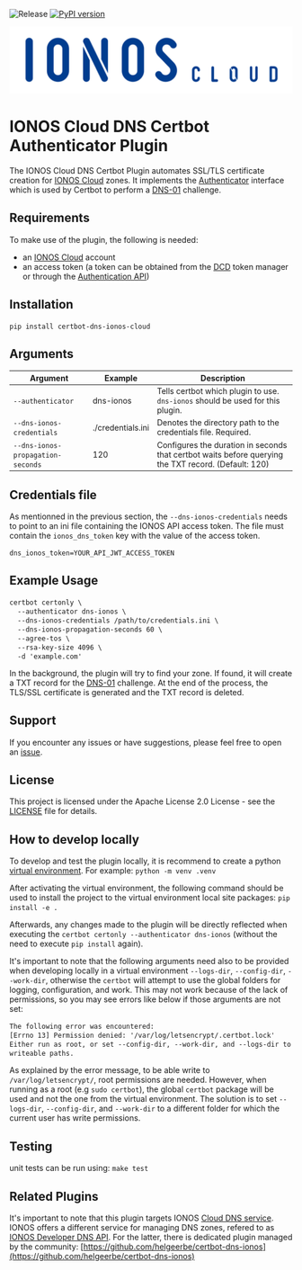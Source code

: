 ![Release](https://img.shields.io/github/v/release/ionos-cloud/certbot-dns-ionos-cloud.svg)
[![PyPI version](https://img.shields.io/pypi/v/ionoscloud-dns)](https://pypi.org/project/certbot-dns-ionos-cloud/)

![Alt text](https://raw.githubusercontent.com/ionos-cloud/certbot-dns-ionos-cloud/main/.github/IONOS.CLOUD.BLU.svg)

# IONOS Cloud DNS Certbot Authenticator Plugin

The IONOS Cloud DNS Certbot Plugin automates SSL/TLS certificate creation for [IONOS Cloud](https://cloud.ionos.com/) zones. It implements the [Authenticator](https://github.com/certbot/certbot/blob/master/certbot/certbot/interfaces.py#L158) interface which is used by Certbot to perform a [DNS-01](https://letsencrypt.org/docs/challenge-types/#dns-01-challenge) challenge.

## Requirements

To make use of the plugin, the following is needed:
* an [IONOS Cloud](https://cloud.ionos.com/) account
* an access token (a token can be obtained from the [DCD](https://dcd.ionos.com/) token manager or through the [Authentication API](https://api.ionos.com/docs/authentication/v1/))


## Installation

```
pip install certbot-dns-ionos-cloud
```

## Arguments

| Argument                            | Example     | Description                                                                                                                                                                     |
|-------------------------------------|-------------------|---------------------------------------------------------------------------------------------------------------------------------------------------------------------------------|
| `--authenticator`                   | dns-ionos       | Tells certbot which plugin to use. `dns-ionos` should be used for this plugin.                                                                               | 
| `--dns-ionos-credentials`         | ./credentials.ini | Denotes the directory path to the credentials file. Required. |
| `--dns-ionos-propagation-seconds` | 120               | Configures the duration in seconds that certbot waits before querying the TXT record. (Default: 120)                                  |


## Credentials file

As mentionned in the previous section, the `--dns-ionos-credentials` needs to point to an ini file containing the IONOS API access token. The file must contain the `ionos_dns_token` key with the value of the access token. 

```
dns_ionos_token=YOUR_API_JWT_ACCESS_TOKEN

```

## Example Usage

```
certbot certonly \
  --authenticator dns-ionos \
  --dns-ionos-credentials /path/to/credentials.ini \
  --dns-ionos-propagation-seconds 60 \
  --agree-tos \
  --rsa-key-size 4096 \
  -d 'example.com'
```

In the background, the plugin will try to find your zone. If found, it will create a TXT record for the [DNS-01](https://letsencrypt.org/docs/challenge-types/#dns-01-challenge) challenge. At the end of the process, the TLS/SSL certificate is generated and the TXT record is deleted.

## Support

If you encounter any issues or have suggestions, please feel free to open an [issue](https://github.com/ionos-cloud/certbot-dns-ionos-cloud/issues).

## License

This project is licensed under the Apache License 2.0 License - see the [LICENSE](https://github.com/ionos-cloud/certbot-dns-ionos-cloud/blob/init/LICENSE) file for details.

## How to develop locally

To develop and test the plugin locally, it is recommend to create a python [virtual environment](https://docs.python.org/3/library/venv.html). For example: `python -m venv .venv`

After activating the virtual environment, the following command should be used to install the project to the virtual environment local site packages: `pip install -e .`

Afterwards, any changes made to the plugin will be directly reflected when executing the `certbot certonly --authenticator dns-ionos` (without the need to execute `pip install` again). 

It's important to note that the following arguments need also to be provided when developing locally in a virtual environment `--logs-dir`, `--config-dir`, `--work-dir`, otherwise the `certbot` will attempt to use the global folders for logging, configuration, and work. This may not work because of the lack of permissions, so you may see errors like below if those arguments are not set:

```
The following error was encountered:
[Errno 13] Permission denied: '/var/log/letsencrypt/.certbot.lock'
Either run as root, or set --config-dir, --work-dir, and --logs-dir to writeable paths.
```

As explained by the error message, to be able write to `/var/log/letsencrypt/`, root permissions are needed. However, when running as a root (e.g `sudo certbot`), the global `certbot` package will be used and not the one from the virtual environment. The solution is to set `--logs-dir`, `--config-dir`, and `--work-dir` to a different folder for which the current user has write permissions.

## Testing

unit tests can be run using: `make test`

## Related Plugins

It's important to note that this plugin targets IONOS [Cloud DNS service](https://cloud.ionos.com/network/cloud-dns). 
IONOS offers a different service for managing DNS zones, refered to as [IONOS Developer DNS API](https://developer.hosting.ionos.com/docs/dns). For the latter, there is dedicated plugin managed by the community: [https://github.com/helgeerbe/certbot-dns-ionos](https://github.com/helgeerbe/certbot-dns-ionos)
